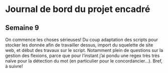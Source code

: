 # Journal de bord du projet encadré
## Semaine 9

On commence les choses sérieuses! Du coup adaptation des scripts pour stocker les donnée afin de travailler dessus, import du squelette de site web, et début des travaux sur le script. Notamment plein de questions sur la gestion des flexions, parce que pour l’instant j’ai pondu une regex très très naïve pour la détection du mot (en particulier pour le concordancier…). Bref, à suivre!